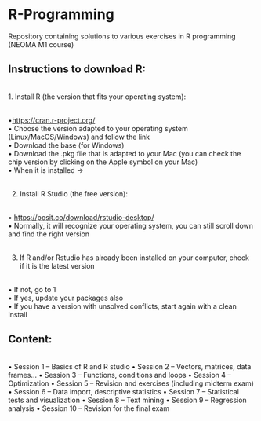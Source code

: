 # R-Programming
Repository containing solutions to various exercises in R programming (NEOMA M1 course)

<h2> Instructions to download R: </h2> <br>
1. Install R (the version that fits your operating system): <br><br>

•https://cran.r-project.org/ <br>
• Choose the version adapted to your operating system (Linux/MacOS/Windows) and follow the link <br>
• Download the base (for Windows) <br>
• Download the .pkg file that is adapted to your Mac (you can check the chip version by clicking on the Apple symbol on your Mac) <br>
• When it is installed -> <br><br>

2. Install R Studio (the free version):<br><br>

• https://posit.co/download/rstudio-desktop/<br>
• Normally, it will recognize your operating system, you can still scroll down and find the right version<br><br>

3. If R and/or Rstudio has already been installed on your computer, check if it is the latest version <br><br>

• If not, go to 1 <br>
• If yes, update your packages also <br>
• If you have a version with unsolved conflicts, start again with a clean install <br>

<h2> Content: </h2> <br>
• Session 1 – Basics of R and R studio
• Session 2 – Vectors, matrices, data frames…
• Session 3 – Functions, conditions and loops
• Session 4 – Optimization
• Session 5 – Revision and exercises (including midterm exam)
• Session 6 – Data import, descriptive statistics
• Session 7 – Statistical tests and visualization
• Session 8 – Text mining
• Session 9 – Regression analysis
• Session 10 – Revision for the final exam
